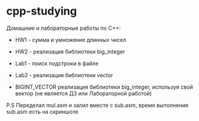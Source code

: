 # cpp-studying

Домашние и лабораторные работы по C++: 

* HW1 - суммa и умножение длинных чисел

* HW2 - реализация библиотеки big_integer

* Lab1 - поиск подстроки в файле

* Lab2 - реализация библиотеки vector

* BIGINT_VECTOR реализация библиотеки big_integer, используя свой вектор (не является ДЗ или Лабораторной работой)

P.S Переделал mul.asm и залил вместе с sub.asm, время выполнения sub.asm есть на скриншоте
